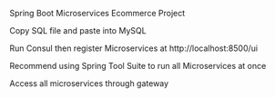 Spring Boot Microservices Ecommerce Project

Copy SQL file and paste into MySQL

Run Consul then register Microservices at http://localhost:8500/ui

Recommend using Spring Tool Suite to run all Microservices at once

Access all microservices through gateway

